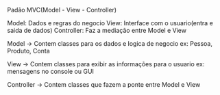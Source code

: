 Padão MVC(Model - View - Controller)

Model: Dados e regras do negocio
View: Interface com o usuario(entra e saida de dados)
Controller: Faz a mediação entre Model e View

Model -> Contem classes para os dados e logica de negocio
ex: Pessoa, Produto, Conta

View -> Contem classes para exibir as informações para o usuario
ex: mensagens no console ou GUI

Controller -> Contem classes que fazem a ponte entre Model e View


